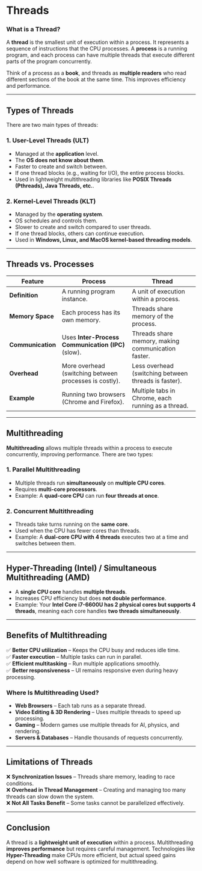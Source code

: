 # **Threads**

### **What is a Thread?**

A **thread** is the smallest unit of execution within a process. It represents a sequence of instructions that the CPU processes. A **process** is a running program, and each process can have multiple threads that execute different parts of the program concurrently.

Think of a process as a **book**, and threads as **multiple readers** who read different sections of the book at the same time. This improves efficiency and performance.

---

## **Types of Threads**

There are two main types of threads:

### **1. User-Level Threads (ULT)**

- Managed at the **application** level.
- The **OS does not know about them**.
- Faster to create and switch between.
- If one thread blocks (e.g., waiting for I/O), the entire process blocks.
- Used in lightweight multithreading libraries like **POSIX Threads (Pthreads), Java Threads, etc.**.

### **2. Kernel-Level Threads (KLT)**

- Managed by the **operating system**.
- OS schedules and controls them.
- Slower to create and switch compared to user threads.
- If one thread blocks, others can continue execution.
- Used in **Windows, Linux, and MacOS kernel-based threading models**.

---

## **Threads vs. Processes**

| Feature           | Process                                                | Thread                                               |
| ----------------- | ------------------------------------------------------ | ---------------------------------------------------- |
| **Definition**    | A running program instance.                            | A unit of execution within a process.                |
| **Memory Space**  | Each process has its own memory.                       | Threads share memory of the process.                 |
| **Communication** | Uses **Inter-Process Communication (IPC)** (slow).     | Threads share memory, making communication faster.   |
| **Overhead**      | More overhead (switching between processes is costly). | Less overhead (switching between threads is faster). |
| **Example**       | Running two browsers (Chrome and Firefox).             | Multiple tabs in Chrome, each running as a thread.   |

---

## **Multithreading**

**Multithreading** allows multiple threads within a process to execute concurrently, improving performance. There are two types:

### **1. Parallel Multithreading**

- Multiple threads run **simultaneously** on **multiple CPU cores**.
- Requires **multi-core processors**.
- Example: A **quad-core CPU** can run **four threads at once**.

### **2. Concurrent Multithreading**

- Threads take turns running on the **same core**.
- Used when the CPU has fewer cores than threads.
- Example: A **dual-core CPU with 4 threads** executes two at a time and switches between them.

---

## **Hyper-Threading (Intel) / Simultaneous Multithreading (AMD)**

- A **single CPU core** handles **multiple threads**.
- Increases CPU efficiency but does **not double performance**.
- Example: Your **Intel Core i7-6600U has 2 physical cores but supports 4 threads**, meaning each core handles **two threads simultaneously**.

---

## **Benefits of Multithreading**

✅ **Better CPU utilization** – Keeps the CPU busy and reduces idle time.  
✅ **Faster execution** – Multiple tasks can run in parallel.  
✅ **Efficient multitasking** – Run multiple applications smoothly.  
✅ **Better responsiveness** – UI remains responsive even during heavy processing.

### **Where Is Multithreading Used?**

- **Web Browsers** – Each tab runs as a separate thread.
- **Video Editing & 3D Rendering** – Uses multiple threads to speed up processing.
- **Gaming** – Modern games use multiple threads for AI, physics, and rendering.
- **Servers & Databases** – Handle thousands of requests concurrently.

---

## **Limitations of Threads**

❌ **Synchronization Issues** – Threads share memory, leading to race conditions.  
❌ **Overhead in Thread Management** – Creating and managing too many threads can slow down the system.  
❌ **Not All Tasks Benefit** – Some tasks cannot be parallelized effectively.

---

## **Conclusion**

A thread is a **lightweight unit of execution** within a process. Multithreading **improves performance** but requires careful management. Technologies like **Hyper-Threading** make CPUs more efficient, but actual speed gains depend on how well software is optimized for multithreading.
